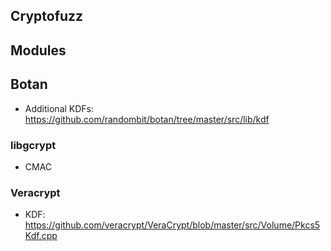 ## Cryptofuzz

## Modules

## Botan

* Additional KDFs: https://github.com/randombit/botan/tree/master/src/lib/kdf

### libgcrypt

* CMAC

### Veracrypt

* KDF: https://github.com/veracrypt/VeraCrypt/blob/master/src/Volume/Pkcs5Kdf.cpp

